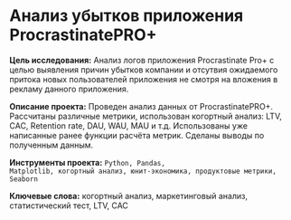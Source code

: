 
# Анализ убытков приложения ProcrastinatePRO+

__Цель исследования:__ Анализ логов приложения Procrastinate Pro+ с целью выявления причин убытков компании и отсутвия ожидаемого притока новых пользователей приложения не смотря на вложения в рекламу данного приложения.

__Описание проекта:__ Проведен анализ данных от ProcrastinatePRO+. Рассчитаны различные метрики, использован когортный анализ: LTV, CAC, Retention rate, DAU, WAU, MAU и т.д. Использованы уже написанные ранее функции расчёта метрик. Сделаны выводы по полученным данным.

__Инструменты проекта:__ <code>Python, Pandas, Matplotlib, когортный анализ, юнит-экономика, продуктовые метрики, Seaborn</code>

__Ключевые слова:__ когортный анализ, маркетинговый анализ, статистический тест, LTV, CAC
